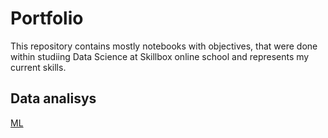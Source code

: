 # Portfolio
This repository contains mostly notebooks with objectives, that were done within studiing Data Science at Skillbox online school and represents my current skills.
## Data analisys
[ML](https://github.com/akhudaiberenov/portfolio/blob/main/Machine%20Learning.ipynb)
